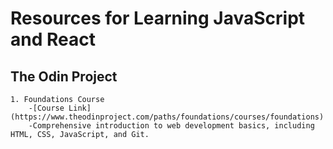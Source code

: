 # Resources for Learning JavaScript and React

## The Odin Project
    1. Foundations Course
        -[Course Link](https://www.theodinproject.com/paths/foundations/courses/foundations)
        -Comprehensive introduction to web development basics, including HTML, CSS, JavaScript, and Git.
